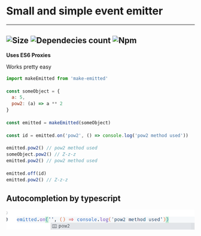 # Small and simple event emitter
---
![Size](https://badgen.net/bundlephobia/minzip/make-emitted@1.0.0)
![Dependecies count](https://badgen.net/bundlephobia/dependency-count/make-emitted@1.0.0)
![Npm](https://badgen.net/npm/v/make-emitted)
---
**Uses ES6 Proxies**

Works pretty easy

```js
import makeEmitted from 'make-emitted'

const someObject = {
  a: 5,
  pow2: (a) => a ** 2
}

const emitted = makeEmitted(someObject)

const id = emitted.on('pow2', () => console.log('pow2 method used'))

emitted.pow2() // pow2 method used
someObject.pow2() // Z-z-z
emitted.pow2() // pow2 method used

emitted.off(id)
emitted.pow2() // Z-z-z
```

## Autocompletion by typescript
![Autocompletion](./imgs/autocompletion.png)
